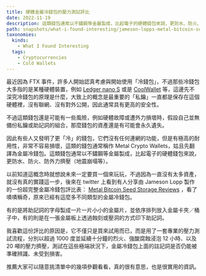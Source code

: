 ```yaml
---
title: 硬體金屬冷錢包的壓力測試評比
date: 2022-11-19
description: 這類錢包通常以不鏽鋼等金屬製成，比起電子的硬體錢包來說，更防水、防火、防外力擠壓（地震崩塌等）。
path: snapshots/what-i-found-interesting/jameson-lopps-metal-bitcoin-seed-storage-reviews
taxonomies:
  kinds: 
    - What I Found Interesting
  tags: 
    - Cryptocurrencies
    - Cold Wallets
---
```


最近因為 FTX 事件，許多人開始認真考慮與開始使用「冷錢包」，不過那些冷錢包大多指的是某種硬體裝置，例如 [Ledger nano S](https://shop.ledger.com/pages/ledger-nano-s-plus) 或是 [CoolWallet](https://www.coolwallet.io/coolwallet_s) 等，這邊先不深究冷錢包的原理是什麼，大致上的概念是最重要的「私鑰」一直都是保存在這個硬體裡，沒有聯網、沒有對外公開，因此通常具有更高的安全性。

不過這類錢包還是可能有一些風險，例如硬體故障或遭外力損壞時，假設自己並無備份私鑰或助記詞的組合，那麼錢包的資產還是有可能會永久遺失。

因此有些人又發明了更「冷」的錢包，它們沒有任何連網的功能，但是有極高的耐用性，非常不容易損壞，這類的錢包通常稱作 Metal Crypto Wallets，姑且先翻譯為金屬冷錢包。這類錢包通常以不鏽鋼等金屬製成，比起電子的硬體錢包來說，更防水、防火、防外力擠壓（地震崩塌等）。

以前知道這概念時就想說未來一定要買一個來玩玩，不過因為一直沒有太多資產，就沒有真的實踐這一步，後來在 twitter 上看到有人分享由 Jameson Lopp 製作的一份超完整金屬冷錢包評比表： [Metal Bitcoin Seed Storage Reviews](https://jlopp.github.io/metal-bitcoin-storage-reviews/) ，看了嘖嘖稱奇，原來已經有這麼多不同類型的金屬冷錢包。

有的是將助記詞的字母製成一片一片小小的金屬片，並依序排列放入金屬卡夾／桶子中，有的則是在一張金屬板上透過蝕刻或壓洞的方式印下助記詞。

我喜歡這份評比的原因是，它不僅只是買來試用而已，而是用了一套專業的壓力測試流程，分別以超過 1000 度並延續十分鐘的烈火、強酸腐蝕浸泡 12 小時、以及 20 噸的壓力擠壓，測試在這些極端狀況下，金屬冷錢包上面的註記詞是否仍能被準確辨識、未受到損害。

推薦大家可以隨意挑清單中的幾項參觀看看，真的很有意思，也是很實用的資訊。